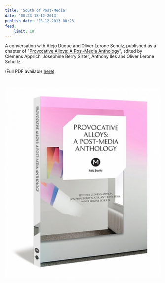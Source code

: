 ```yaml
---
title: 'South of Post-Media'
date: '00:23 18-12-2013'
publish_date: '18-12-2013 00:23'
feed:
    limit: 10
---
```


A conversation with Alejo Duque and Oliver Lerone Schulz, published as a chapter of "[Provocative Alloys: A Post-Media Anthology](https://www.metamute.org/editorial/books/provocative-alloys-post-media-anthology)", edited by Clemens Apprich, Josephine Berry Slater, Anthony Iles and Oliver Lerone Schultz.

(Full PDF available [here](https://web.archive.org/web/20231023222602/https://mediarep.org/server/api/core/bitstreams/609dd59d-984d-4cce-9cf3-59dfcece0807/content)).

![]()

![PML-anthology-3D-v4](PML-anthology-3D-v4.jpg "PML-anthology-3D-v4")